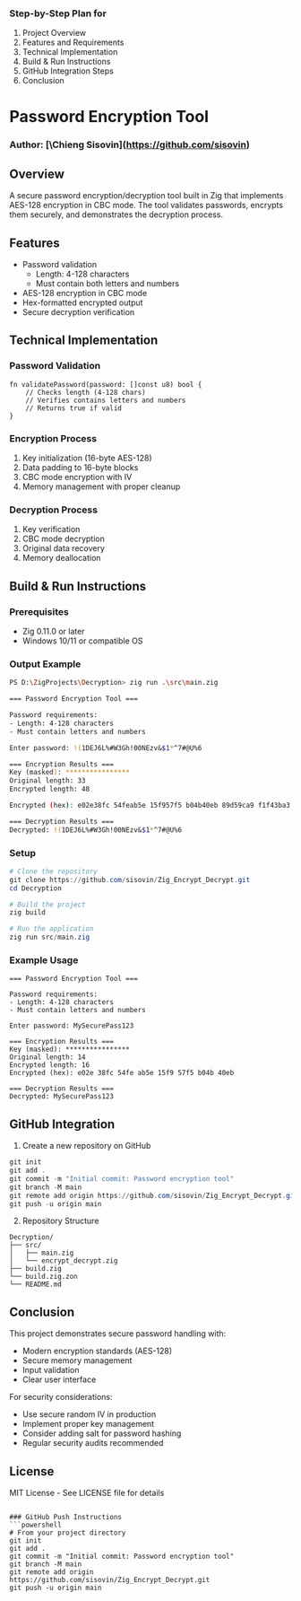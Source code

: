 ### Step-by-Step Plan for 

1. Project Overview
2. Features and Requirements
3. Technical Implementation
4. Build & Run Instructions
5. GitHub Integration Steps
6. Conclusion


# Password Encryption Tool

### Author: [\Chieng Sisovin\](https://github.com/sisovin)

## Overview
A secure password encryption/decryption tool built in Zig that implements AES-128 encryption in CBC mode. The tool validates passwords, encrypts them securely, and demonstrates the decryption process.

## Features
- Password validation
  - Length: 4-128 characters
  - Must contain both letters and numbers
- AES-128 encryption in CBC mode
- Hex-formatted encrypted output
- Secure decryption verification

## Technical Implementation

### Password Validation
```zig
fn validatePassword(password: []const u8) bool {
    // Checks length (4-128 chars)
    // Verifies contains letters and numbers
    // Returns true if valid
}
```

### Encryption Process
1. Key initialization (16-byte AES-128)
2. Data padding to 16-byte blocks
3. CBC mode encryption with IV
4. Memory management with proper cleanup

### Decryption Process
1. Key verification
2. CBC mode decryption
3. Original data recovery
4. Memory deallocation

## Build & Run Instructions

### Prerequisites
- Zig 0.11.0 or later
- Windows 10/11 or compatible OS

### Output Example
```sh
PS D:\ZigProjects\Decryption> zig run .\src\main.zig

=== Password Encryption Tool ===

Password requirements:
- Length: 4-128 characters
- Must contain letters and numbers

Enter password: !(1DEJ6L%#W3Gh!00NEzv&$1*^7#@U%6

=== Encryption Results ===
Key (masked): ****************
Original length: 33
Encrypted length: 48

Encrypted (hex): e02e38fc 54feab5e 15f957f5 b04b40eb 89d59ca9 f1f43ba3 3c418169 c36b6d22 4dec9852 75048381 b1c478ff 379c6605

=== Decryption Results ===
Decrypted: !(1DEJ6L%#W3Gh!00NEzv&$1*^7#@U%6
```

### Setup
```powershell
# Clone the repository
git clone https://github.com/sisovin/Zig_Encrypt_Decrypt.git
cd Decryption

# Build the project
zig build

# Run the application
zig run src/main.zig
```

### Example Usage
```
=== Password Encryption Tool ===

Password requirements:
- Length: 4-128 characters
- Must contain letters and numbers

Enter password: MySecurePass123

=== Encryption Results ===
Key (masked): ****************
Original length: 14
Encrypted length: 16
Encrypted (hex): e02e 38fc 54fe ab5e 15f9 57f5 b04b 40eb

=== Decryption Results ===
Decrypted: MySecurePass123
```

## GitHub Integration

1. Create a new repository on GitHub
```powershell
git init
git add .
git commit -m "Initial commit: Password encryption tool"
git branch -M main
git remote add origin https://github.com/sisovin/Zig_Encrypt_Decrypt.git
git push -u origin main
```

2. Repository Structure
```
Decryption/
├── src/
│   ├── main.zig
│   └── encrypt_decrypt.zig
├── build.zig
└── build.zig.zon
└── README.md
```

## Conclusion
This project demonstrates secure password handling with:
- Modern encryption standards (AES-128)
- Secure memory management
- Input validation
- Clear user interface

For security considerations:
- Use secure random IV in production
- Implement proper key management
- Consider adding salt for password hashing
- Regular security audits recommended

## License
MIT License - See LICENSE file for details
```

### GitHub Push Instructions
```powershell
# From your project directory
git init
git add .
git commit -m "Initial commit: Password encryption tool"
git branch -M main
git remote add origin https://github.com/sisovin/Zig_Encrypt_Decrypt.git
git push -u origin main


